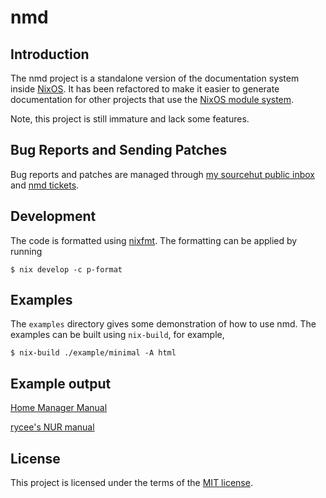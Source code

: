 # nmd

## Introduction

The nmd project is a standalone version of the documentation system
inside [NixOS][nixos]. It has been refactored to make it easier to
generate documentation for other projects that use the [NixOS module
system][nixos-modules].

Note, this project is still immature and lack some features.

## Bug Reports and Sending Patches

Bug reports and patches are managed through [my sourcehut public inbox][]
and [nmd tickets][].

[my sourcehut public inbox]: https://lists.sr.ht/~rycee/public-inbox
[nmd tickets]: https://todo.sr.ht/~rycee/nmd

## Development

The code is formatted using [nixfmt][]. The formatting can be applied
by running

``` console
$ nix develop -c p-format
```

## Examples

The `examples` directory gives some demonstration of how to use nmd.
The examples can be built using `nix-build`, for example,

``` console
$ nix-build ./example/minimal -A html
```

## Example output

[Home Manager Manual](https://rycee.gitlab.io/home-manager/)

[rycee's NUR manual](https://rycee.gitlab.io/nur-expressions/)

## License

This project is licensed under the terms of the [MIT license](LICENSE).

[nixfmt]: https://github.com/serokell/nixfmt
[nixos-modules]: https://nixos.org/nixos/manual/index.html#sec-writing-modules
[nixos]: https://nixos.org/
